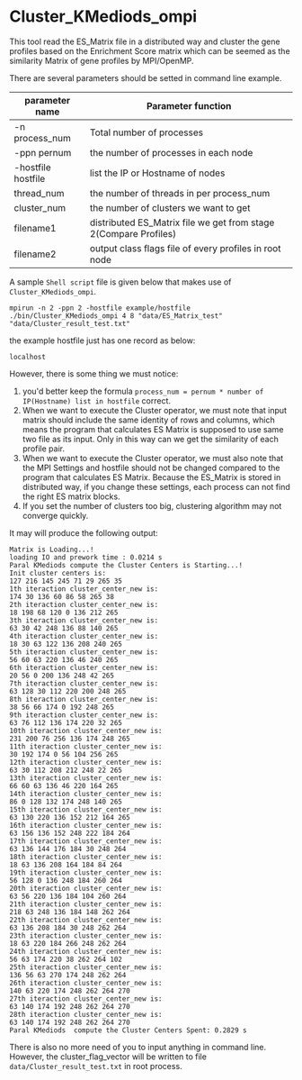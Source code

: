<a name="Cluster_KMediods_ompi.doc"></a>
# Cluster_KMediods_ompi #

This tool read the ES_Matrix file in a distributed way and 
cluster the gene profiles based on the Enrichment Score matrix 
which can be seemed as the similarity Matrix of gene profiles
by MPI/OpenMP.

There are several parameters should be setted in command line example.

| parameter name | Parameter function |
| -------------- | -------------------|
| -n process_num | Total number of processes |
| -ppn pernum |the number of processes in each node |
| -hostfile hostfile | list the IP or Hostname of nodes |
| thread_num | the number of threads in per process_num |
| cluster_num | the number of clusters we want to get |
| filename1 | distributed ES_Matrix file we get from stage 2(Compare Profiles) |
| filename2 | output class flags file of every profiles in root node |

A sample `Shell script` file is given below that makes use of `Cluster_KMediods_ompi`.

```shell
mpirun -n 2 -ppn 2 -hostfile example/hostfile ./bin/Cluster_KMediods_ompi 4 8 "data/ES_Matrix_test" "data/Cluster_result_test.txt"
```

the example hostfile just has one record as below:
```shell
localhost
```

However, there is some thing we must notice:
1. you'd better keep the formula `process_num = pernum * number of IP(Hostname) list in hostfile` correct.
2. When we want to execute the Cluster operator, we must note that input matrix should include the same identity of rows and columns, which means the program that calculates ES Matrix is supposed to use same two file as its input. Only in this way can we get the similarity of each profile pair.
3. When we want to execute the Cluster operator, we must also note that the MPI Settings and hostfile should not be changed compared to the program that calculates ES Matrix. Because the ES_Matrix is stored in distributed way, if you change these settings, each process can not find the right ES matrix blocks.
4. If you set the number of clusters too big, clustering algorithm may not converge quickly.

It may will produce the following output:
```shell
Matrix is Loading...!
loading IO and prework time : 0.0214 s
Paral KMediods compute the Cluster Centers is Starting...!
Init cluster centers is:
127 216 145 245 71 29 265 35 
1th iteraction cluster_center_new is:
174 30 136 60 86 58 265 38 
2th iteraction cluster_center_new is:
18 198 68 120 0 136 212 265 
3th iteraction cluster_center_new is:
63 30 42 248 136 88 140 265 
4th iteraction cluster_center_new is:
18 30 63 122 136 208 240 265 
5th iteraction cluster_center_new is:
56 60 63 220 136 46 240 265 
6th iteraction cluster_center_new is:
20 56 0 200 136 248 42 265 
7th iteraction cluster_center_new is:
63 128 30 112 220 200 248 265 
8th iteraction cluster_center_new is:
38 56 66 174 0 192 248 265 
9th iteraction cluster_center_new is:
63 76 112 136 174 220 32 265 
10th iteraction cluster_center_new is:
231 200 76 256 136 174 248 265 
11th iteraction cluster_center_new is:
30 192 174 0 56 104 256 265 
12th iteraction cluster_center_new is:
63 30 112 208 212 248 22 265 
13th iteraction cluster_center_new is:
66 60 63 136 46 220 164 265 
14th iteraction cluster_center_new is:
86 0 128 132 174 248 140 265 
15th iteraction cluster_center_new is:
63 130 220 136 152 212 164 265 
16th iteraction cluster_center_new is:
63 156 136 152 248 222 184 264 
17th iteraction cluster_center_new is:
63 136 144 176 184 30 248 264 
18th iteraction cluster_center_new is:
18 63 136 208 164 184 84 264 
19th iteraction cluster_center_new is:
56 128 0 136 248 184 260 264 
20th iteraction cluster_center_new is:
63 56 220 136 184 104 260 264 
21th iteraction cluster_center_new is:
218 63 248 136 184 148 262 264 
22th iteraction cluster_center_new is:
63 136 208 184 30 248 262 264 
23th iteraction cluster_center_new is:
18 63 220 184 266 248 262 264 
24th iteraction cluster_center_new is:
56 63 174 220 38 262 264 102 
25th iteraction cluster_center_new is:
136 56 63 270 174 248 262 264 
26th iteraction cluster_center_new is:
140 63 220 174 248 262 264 270 
27th iteraction cluster_center_new is:
63 140 174 192 248 262 264 270 
28th iteraction cluster_center_new is:
63 140 174 192 248 262 264 270 
Paral KMediods	compute the Cluster Centers Spent: 0.2829 s
```

There is also no more need of you to input anything in command line. However,
the cluster_flag_vector will be written to file `data/Cluster_result_test.txt` 
in root process.